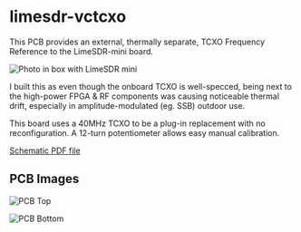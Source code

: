 # limesdr-vctcxo

This PCB provides an external, thermally separate, TCXO Frequency Reference to the LimeSDR-mini board.

![Photo in box with LimeSDR mini](https://github.com/philcrump/limesdr-vctcxo/raw/master/vctcxo-ref_in_box.jpg)

I built this as even though the onboard TCXO is well-specced, being next to the high-power FPGA & RF components was causing noticeable thermal drift, especially in amplitude-modulated (eg. SSB) outdoor use.

This board uses a 40MHz TCXO to be a plug-in replacement with no reconfiguration. A 12-turn potentiometer allows easy manual calibration.

[Schematic PDF file](https://github.com/philcrump/limesdr-vctcxo/raw/master/vctcxo-ref.pdf)

## PCB Images

![PCB Top](https://github.com/philcrump/limesdr-vctcxo/raw/master/vctcxo-ref_top.png)

![PCB Bottom](https://github.com/philcrump/limesdr-vctcxo/raw/master/vctcxo-ref_bottom.png)
